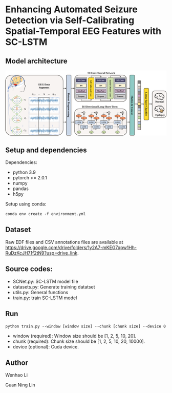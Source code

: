 # Enhancing Automated Seizure Detection via Self-Calibrating Spatial-Temporal EEG Features with SC-LSTM
## Model architecture
![image](https://github.com/Ivan020121/EpilepsyEEG/blob/main/Figures/SC-SLTM.svg)

## Setup and dependencies
Dependencies:
+ python 3.9
+ pytorch >= 2.0.1
+ numpy
+ pandas
+ h5py

Setup using conda:
```
conda env create -f environment.yml
```

## Dataset
Raw EDF files and CSV annotations files are available at https://drive.google.com/drive/folders/1y2A7-mKEG7qpw1Hh-RuDzKcJH71f2tN9?usp=drive_link. 

##  Source codes:
+ SCNet.py: SC-LSTM model file
+ datasets.py: Generate training datatset
+ utils.py: General functions
+ train.py: train SC-LSTM model


## Run

````
python train.py --window [window size] --chunk [chunk size] --device 0
````
+ window (required): Window size should be [1, 2, 5, 10, 20].
+ chunk (required): Chunk size should be [1, 2, 5, 10, 20, 10000].
+ device (optional): Cuda device.
## Author
Wenhao Li

Guan Ning Lin

